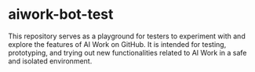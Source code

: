 # aiwork-bot-test

This repository serves as a playground for testers to experiment with and explore the features of AI Work on GitHub. It is intended for testing, prototyping, and trying out new functionalities related to AI Work in a safe and isolated environment.
